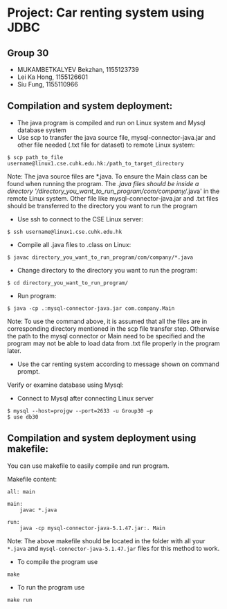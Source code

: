 # Project: Car renting system using JDBC

## Group 30  
- MUKAMBETKALYEV Bekzhan, 1155123739  
- Lei Ka Hong, 1155126601  
- Siu Fung, 1155110966  

## Compilation and system deployment:

- The java program is compiled and run on Linux system and Mysql database system
- Use scp to transfer the java source file, mysql-connector-java.jar and other file needed (.txt file for dataset) to remote Linux system:
```shell
$ scp path_to_file username@linux1.cse.cuhk.edu.hk:/path_to_target_directory
```

Note: 
The java source files are *.java. To ensure the Main class can be found when running the program. The *.java files should be inside a directory '/directory_you_want_to_run_program/com/company/*.java' in the remote Linux system.
Other file like mysql-connector-java.jar and .txt files should be transferred to the directory you want to run the program


- Use ssh to connect to the CSE Linux server:
```shell
$ ssh username@linux1.cse.cuhk.edu.hk
```

- Compile all .java files to .class on Linux:
```shell
$ javac directory_you_want_to_run_program/com/company/*.java
```


- Change directory to the directory you want to run the program:
```shell
$ cd directory_you_want_to_run_program/
```

- Run program:
```shell
$ java -cp .:mysql-connector-java.jar com.company.Main
```

Note: To use the command above, it is assumed that all the files are in corresponding directory mentioned in the scp file transfer step. Otherwise the path to the mysql connector or Main need to be specified and the program may not be able to load data from .txt file properly in the program later.

- Use the car renting system according to message shown on command prompt.




Verify or examine database using Mysql:

- Connect to Mysql after connecting Linux server
```shell
$ mysql --host=projgw --port=2633 -u Group30 –p
$ use db30
```
  

## Compilation and system deployment using makefile:
You can use makefile to easily compile and run program. 

Makefile content:
```make
all: main

main:
	javac *.java

run:
	java -cp mysql-connector-java-5.1.47.jar:. Main
```

Note: The above makefile should be located in the folder with all your `*.java` and `mysql-connector-java-5.1.47.jar` files for this method to work.  
- To compile the program use
```shell
make
```

- To run the program use
```shell
make run
```